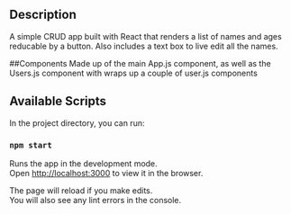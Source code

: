 ## Description 
A simple CRUD app built with React that renders a list of names and ages reducable by a button. Also includes a text box to live edit all the names.

##Components 
Made up of the main App.js component, as well as the Users.js component with wraps up a couple of user.js components


## Available Scripts

In the project directory, you can run:

### `npm start`

Runs the app in the development mode.<br>
Open [http://localhost:3000](http://localhost:3000) to view it in the browser.

The page will reload if you make edits.<br>
You will also see any lint errors in the console.


